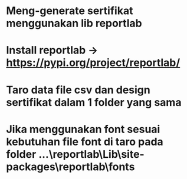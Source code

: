 # Meng-generate sertifikat menggunakan lib reportlab
# Install reportlab -> https://pypi.org/project/reportlab/
# Taro data file csv dan design sertifikat dalam 1 folder yang sama
# Jika menggunakan font sesuai kebutuhan file font di taro pada folder ...\reportlab\Lib\site-packages\reportlab\fonts
